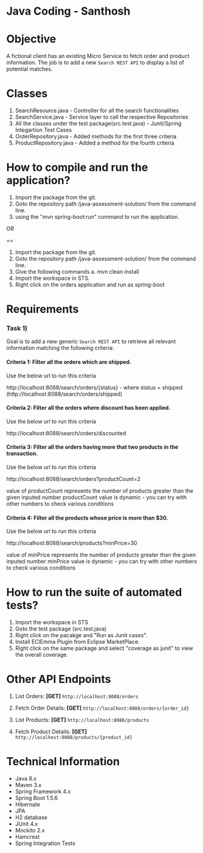# Java Coding - Santhosh #

Objective
=========
A fictional client has an existing Micro Service to fetch order and product information. The job is to add a new `Search REST API` to display a list of potential matches. 

Classes
===========
1. SearchResource.java - Controller for all the search functionalities
2. SearchService.java - Service layer to call the respective Repositories
3. All the classes under the test package(src.test.java) - Junit/Spring Integartion Test Cases
4. OrderRepository.java - Added methods for the first three criteria
5. ProductRepository.java - Added a method for the fourth criteria

How to compile and run the application?
======================================
1. Import the package from the git.
2. Goto the repository path /java-assessment-solution/ from the command line.
3. using the "mvn spring-boot:run" command to run the application.

OR

==
            
1. Import the package from the git.
2. Goto the repository path /java-assessment-solution/ from the command line.
3. Give the following commands
	a. mvn clean install
4. Import the workspace in STS.
5. Right click on the orders application and run as spring-boot

Requirements
============
### Task 1) ###
Goal is to add a new generic `Search REST API` to retrieve all relevant information matching the following criteria:

#### Criteria 1: Filter all the orders which are shipped. ####
Use the below url to run this criteria

http://localhost:8088/search/orders/{status}  - where status = shipped (http://localhost:8088/search/orders/shipped)

#### Criteria 2: Filter all the orders where discount has been applied. ####
Use the below url to run this criteria

http://localhost:8088/search/orders/discounted

#### Criteria 3: Filter all the orders having more that two products in the transaction. ####
Use the below url to run this criteria

http://localhost:8088/search/orders?productCount=2

value of productCount represents the number of products greater than the given inputed number 
productCount value is dynamic - you can try with other numbers to check various conditions

#### Criteria 4: Filter all the products whose price is more than $30. ####
Use the below url to run this criteria

http://localhost:8088/search/products?minPrice=30

value of minPrice represents the number of products greater than the given inputed number 
minPrice value is dynamic - you can try with other numbers to check various conditions


How to run the suite of automated tests?
========================================
1. Import the workspace in STS 
2. Goto the test package (src.test.java)
3. Right click on the pacakge and "Run as Junit cases".
4. Install EClEmma Plugin from Eclipse MarketPlace.
5. Right click on the same package and select "coverage as junit" to view the overall coverage.


Other API Endpoints
======================
1) List Orders:
   **[GET]** `http://localhost:8088/orders`

2) Fetch Order Details:
   **[GET]** `http://localhost:8088/orders/{order_id}`

3) List Products:
   **[GET]** `http://localhost:8088/products`

4) Fetch Product Details:
   **[GET]** `http://localhost:8088/products/{product_id}`

Technical Information
=====================
 * Java 8.x
 * Maven 3.x
 * Spring Framework 4.x
 * Spring Boot 1.5.6
 * Hibernate
 * JPA
 * H2 database
 * JUnit 4.x
 * Mockito 2.x
 * Hamcrest
 * Spring Integration Tests